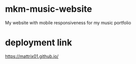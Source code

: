 # mkm-music-website

My website with mobile responsiveness for my music portfolio

# deployment link

https://mattrix01.github.io/
